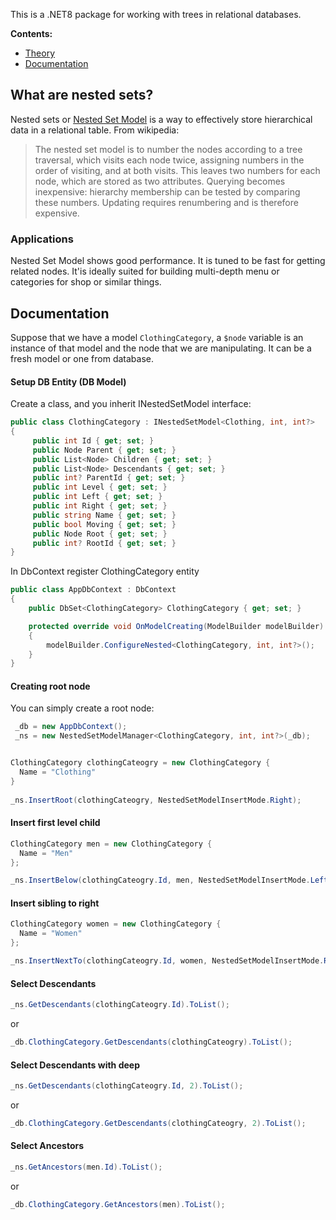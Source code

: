 This is a .NET8 package for working with trees in relational databases.

__Contents:__
- [Theory](#what-are-nested-sets)
- [Documentation](#documentation)


  
What are nested sets?
---------------------

Nested sets or [Nested Set Model](http://en.wikipedia.org/wiki/Nested_set_model) is
a way to effectively store hierarchical data in a relational table. From wikipedia:

> The nested set model is to number the nodes according to a tree traversal,
> which visits each node twice, assigning numbers in the order of visiting, and
> at both visits. This leaves two numbers for each node, which are stored as two
> attributes. Querying becomes inexpensive: hierarchy membership can be tested by
> comparing these numbers. Updating requires renumbering and is therefore expensive.

### Applications

Nested Set Model shows good performance. It is tuned to be fast for
getting related nodes. It'is ideally suited for building multi-depth menu or
categories for shop or similar things.

Documentation
-------------

Suppose that we have a model `ClothingCategory`, a `$node` variable is an instance of that model
and the node that we are manipulating. It can be a fresh model or one from database.

#### Setup DB Entity (DB Model)

Create a class, and you inherit INestedSetModel interface:

```c#
public class ClothingCategory : INestedSetModel<Clothing, int, int?>
{
     public int Id { get; set; }
     public Node Parent { get; set; }
     public List<Node> Children { get; set; }
     public List<Node> Descendants { get; set; }
     public int? ParentId { get; set; }
     public int Level { get; set; }
     public int Left { get; set; }
     public int Right { get; set; }
     public string Name { get; set; }
     public bool Moving { get; set; }
     public Node Root { get; set; }
     public int? RootId { get; set; }
}
```

In DbContext register ClothingCategory entity
```c#
public class AppDbContext : DbContext
{
    public DbSet<ClothingCategory> ClothingCategory { get; set; }

    protected override void OnModelCreating(ModelBuilder modelBuilder)
    {
        modelBuilder.ConfigureNested<ClothingCategory, int, int?>();
    }
}
```

#### Creating root node

You can simply create a root node:

```c#
 _db = new AppDbContext();
 _ns = new NestedSetModelManager<ClothingCategory, int, int?>(_db);


ClothingCategory clothingCateogry = new ClothingCategory {
  Name = "Clothing"
}
 
_ns.InsertRoot(clothingCateogry, NestedSetModelInsertMode.Right);
```

#### Insert first level child
```c#
ClothingCategory men = new ClothingCategory {
  Name = "Men"
};

_ns.InsertBelow(clothingCateogry.Id, men, NestedSetModelInsertMode.Left);

```

#### Insert sibling to right
```c#
ClothingCategory women = new ClothingCategory {
  Name = "Women"
};

_ns.InsertNextTo(clothingCateogry.Id, women, NestedSetModelInsertMode.Right);

```

#### Select Descendants
```c#
_ns.GetDescendants(clothingCateogry.Id).ToList();
```

or

```c#
_db.ClothingCategory.GetDescendants(clothingCateogry).ToList();
```

#### Select Descendants with deep
```c#
_ns.GetDescendants(clothingCateogry.Id, 2).ToList();
```

or

```c#
_db.ClothingCategory.GetDescendants(clothingCateogry, 2).ToList();
```

#### Select Ancestors
```c#
_ns.GetAncestors(men.Id).ToList();
```

or

```c#
_db.ClothingCategory.GetAncestors(men).ToList();
```
